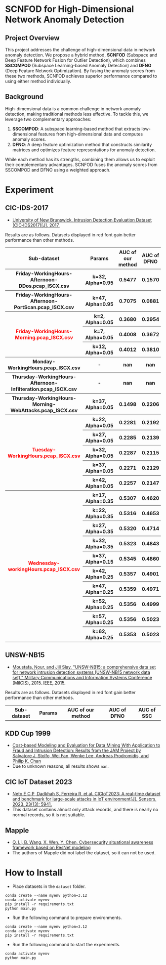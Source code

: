 #  SCNFOD for High-Dimensional Network Anomaly Detection

## Project Overview

This project addresses the challenge of high-dimensional data in network anomaly detection. We propose a hybrid method, **SCNFOD** (Subspace and Deep Feature Network Fusion for Outlier Detection), which combines **SSCOMPOD** (Subspace Learning-based Anomaly Detection) and **DFNO** (Deep Feature Network Optimization). By fusing the anomaly scores from these two methods, SCNFOD achieves superior performance compared to using either method individually.

## Background

High-dimensional data is a common challenge in network anomaly detection, making traditional methods less effective. To tackle this, we leverage two complementary approaches:

1. **SSCOMPOD**: A subspace learning-based method that extracts low-dimensional features from high-dimensional data and computes anomaly scores.
2. **DFNO**: A deep feature optimization method that constructs similarity matrices and optimizes feature representations for anomaly detection.

While each method has its strengths, combining them allows us to exploit their complementary advantages. SCNFOD fuses the anomaly scores from SSCOMPOD and DFNO using a weighted approach.


# Experiment
## CIC-IDS-2017
- [University of New Brunswick. Intrusion Detection Evaluation Dataset (CIC‐IDS2017)[J]. 2017.](https://www.unb.ca/cic/datasets/ids-2017.html)

Results are as follows. Datasets displayed in red font gain better performance than other methods.
<table>
    <tr>
        <th>Sub-dataset</th>
        <th>Params</th>
        <th>AUC of our method</th>
        <th>AUC of DFNO</th>
        <th>AUC of SSC</th>
    </tr>
    <tr>
        <th>Friday-WorkingHours-Afternoon-DDos.pcap_ISCX.csv</th>
        <th>k=32, Alpha=0.95</th>
        <th>0.5477</th>
        <th>0.1570</th>
        <th>0.5483</th>
    </tr>
    <tr>
        <th>Friday-WorkingHours-Afternoon-PortScan.pcap_ISCX.csv</th>
        <th>k=47, Alpha=0.95</th>
        <th>0.7075</th>
        <th>0.0881</th>
        <th>0.7078</th>
    </tr>
    <tr>
        <th rowspan="3"><span style="color:red">Friday-WorkingHours-Morning.pcap_ISCX.csv</span></th>
        <th>k=2, Alpha=0.05</th>
        <th>0.3680</th>
        <th>0.2954</th>
        <th>0.3560</th>
    </tr>
    <tr>
        <th>k=7, Alpha=0.05</th>
        <th>0.4008</th>
        <th>0.3672</th>
        <th>0.3560</th>
    </tr>
    <tr>
        <th>k=12, Alpha=0.05</th>
        <th>0.4012</th>
        <th>0.3810</th>
        <th>0.3560</th>
    </tr>
    <tr>
        <th>Monday-WorkingHours.pcap_ISCX.csv</th>
        <th>-</th>
        <th>nan</th>
        <th>nan</th>
        <th>nan</th>
    </tr>
    <tr>
        <th>Thursday-WorkingHours-Afternoon-Infilteration.pcap_ISCX.csv</th>
        <th>-</th>
        <th>nan</th>
        <th>nan</th>
        <th>nan</th>
    </tr>
    <tr>
        <th>Thursday-WorkingHours-Morning-WebAttacks.pcap_ISCX.csv</th>
        <th>k=37, Alpha=0.05</th>
        <th>0.1498</th>
        <th>0.2206</th>
        <th>0.0655</th>
    </tr>
    <tr>
        <th rowspan="5"><span style="color:red">Tuesday-WorkingHours.pcap_ISCX.csv</span></th>
        <th>k=22, Alpha=0.05</th>
        <th>0.2281</th>
        <th>0.2192</th>
        <th>0.2188</th>
    </tr>
    <tr>
        <th>k=27, Alpha=0.05</th>
        <th>0.2285</th>
        <th>0.2139</th>
        <th>0.2188</th>
    </tr>
    <tr>
        <th>k=32, Alpha=0.05</th>
        <th>0.2287</th>
        <th>0.2115</th>
        <th>0.2188</th>
    </tr>
    <tr>
        <th>k=37, Alpha=0.05</th>
        <th>0.2271</th>
        <th>0.2129</th>
        <th>0.2188</th>
    </tr>
    <tr>
        <th>k=42, Alpha=0.05</th>
        <th>0.2257</th>
        <th>0.2147</th>
        <th>0.2188</th>
    </tr>
    <tr>
        <th rowspan="10"><span style="color:red">Wednesday-workingHours.pcap_ISCX.csv</span></th>
        <th>k=17, Alpha=0.35</th>
        <th>0.5307</th>
        <th>0.4620</th>
        <th>0.5289</th>
    </tr>
    <tr>
        <th>k=22, Alpha=0.35</th>
        <th>0.5316</th>
        <th>0.4653</th>
        <th>0.5289</th>
    </tr>
    <tr>
        <th>k=27, Alpha=0.35</th>
        <th>0.5320</th>
        <th>0.4714</th>
        <th>0.5289</th>
    </tr>
    <tr>
        <th>k=32, Alpha=0.35</th>
        <th>0.5323</th>
        <th>0.4843</th>
        <th>0.5289</th>
    </tr>
    <tr>
        <th>k=37, Alpha=0.15</th>
        <th>0.5345</th>
        <th>0.4860</th>
        <th>0.5289</th>
    </tr>
    <tr>
        <th>k=42, Alpha=0.25</th>
        <th>0.5357</th>
        <th>0.4901</th>
        <th>0.5289</th>
    </tr>
    <tr>
        <th>k=47, Alpha=0.25</th>
        <th>0.5359</th>
        <th>0.4971</th>
        <th>0.5289</th>
    </tr>
    <tr>
        <th>k=52, Alpha=0.25</th>
        <th>0.5356</th>
        <th>0.4999</th>
        <th>0.5289</th>
    </tr>
    <tr>
        <th>k=57, Alpha=0.25</th>
        <th>0.5356</th>
        <th>0.5023</th>
        <th>0.5289</th>
    </tr>
    <tr>
        <th>k=62, Alpha=0.25</th>
        <th>0.5353</th>
        <th>0.5023</th>
        <th>0.5289</th>
    </tr>
</table>

## UNSW-NB15
- [Moustafa, Nour, and Jill Slay. "UNSW-NB15: a comprehensive data set for network intrusion detection systems (UNSW-NB15 network data set)." Military Communications and Information Systems Conference (MilCIS), 2015. IEEE, 2015.](https://research.unsw.edu.au/projects/unsw-nb15-dataset)

Results are as follows. Datasets displayed in red font gain better performance than other methods.
<table>
    <tr>
        <th>Sub-dataset</th>
        <th>Params</th>
        <th>AUC of our method</th>
        <th>AUC of DFNO</th>
        <th>AUC of SSC</th>
    </tr>
</table>


## KDD Cup 1999
- [Cost-based Modeling and Evaluation for Data Mining With Application to Fraud and Intrusion Detection: Results from the JAM Project by Salvatore J. Stolfo, Wei Fan, Wenke Lee, Andreas Prodromidis, and Philip K. Chan](https://kdd.ics.uci.edu/databases/kddcup99/kddcup99.html)
- Due to unknown reasons, all results shows `nan`.

## CIC IoT Dataset 2023
- [Neto E C P, Dadkhah S, Ferreira R, et al. CICIoT2023: A real-time dataset and benchmark for large-scale attacks in IoT environment[J]. Sensors, 2023, 23(13): 5941.](https://www.unb.ca/cic/datasets/iotdataset-2023.html)
- This dataset contains almost only attack records, and there is nearly no normal records, so it is not suitable.


## Mapple
- [Q. Li, B. Wang, X. Wen, Y. Chen, Cybersecurity situational awareness framework based on ResNet modeling](https://maple.nefu.edu.cn/)
- The authors of Mapple did not label the dataset, so it can not be used.

# How to Install
- Place datasets in the `dataset` folder.
```
conda create --name myenv python=3.12
conda activate myenv
pip install -r requirements.txt
python main.py
```
- Run the following command to prepare environments.
```
conda create --name myenv python=3.12
conda activate myenv
pip install -r requirements.txt
```
- Run the following command to start the experiments.
```
conda activate myenv
python main.py
```
